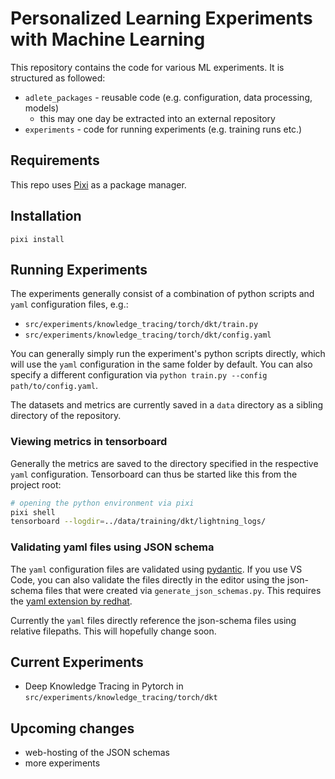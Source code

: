 # Personalized Learning Experiments with Machine Learning

This repository contains the code for various ML experiments. It is structured as followed:

- `adlete_packages` - reusable code (e.g. configuration, data processing, models)
  - this may one day be extracted into an external repository
- `experiments` - code for running experiments (e.g. training runs etc.)

## Requirements

This repo uses [Pixi](https://pixi.sh) as a package manager.

## Installation

`pixi install`

## Running Experiments

The experiments generally consist of a combination of python scripts and `yaml` configuration files, e.g.:

- `src/experiments/knowledge_tracing/torch/dkt/train.py`
- `src/experiments/knowledge_tracing/torch/dkt/config.yaml`

You can generally simply run the experiment's python scripts directly, which will use the `yaml` configuration in the same folder by default. You can also specify a different configuration via `python train.py --config path/to/config.yaml`.

The datasets and metrics are currently saved in a `data` directory as a sibling directory of the repository.

### Viewing metrics in tensorboard

Generally the metrics are saved to the directory specified in the respective `yaml` configuration. Tensorboard can thus be started like this from the project root:

```bash
# opening the python environment via pixi
pixi shell
tensorboard --logdir=../data/training/dkt/lightning_logs/
```

### Validating yaml files using JSON schema

The `yaml` configuration files are validated using [pydantic](https://docs.pydantic.dev). If you use VS Code, you can also validate the files directly in the editor using the json-schema files that were created via `generate_json_schemas.py`. This requires the [yaml extension by redhat](https://marketplace.visualstudio.com/items?itemName=redhat.vscode-yaml).

Currently the `yaml` files directly reference the json-schema files using relative filepaths. This will hopefully change soon.

## Current Experiments

- Deep Knowledge Tracing in Pytorch in `src/experiments/knowledge_tracing/torch/dkt`

## Upcoming changes

- web-hosting of the JSON schemas
- more experiments
